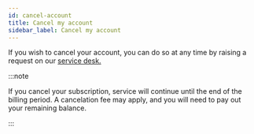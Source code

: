 ```yaml
---
id: cancel-account
title: Cancel my account
sidebar_label: Cancel my account
---
```


If you wish to cancel your account, you can do so at any time by raising a request on our [service desk.](https://jsjsjs.atlassian.net/servicedesk/customer/portal/1)

:::note

If you cancel your subscription, service will continue until the end of the billing period. A cancelation fee may apply, and you will need to pay out your remaining balance.

:::